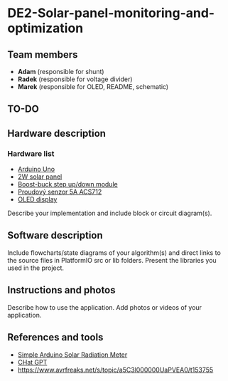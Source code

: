 # DE2-Solar-panel-monitoring-and-optimization

## Team members
- **Adam** (responsible for shunt)
- **Radek** (responsible for voltage divider)
- **Marek** (responsible for OLED, README, schematic)

## TO-DO


## Hardware description

### Hardware list
- [Arduino Uno](https://store.arduino.cc/en-cz/products/arduino-uno-rev3?srsltid=AfmBOoovVZyf8qbg9ZrI9hX9NDjxxJZxmIjVDI9_GGtfzRbe-9TtOOlK)
- [2W solar panel](https://cz.mouser.com/ProductDetail/Seeed-Studio/313070003?qs=SElPoaY2y5IXwZzuKudDJw%3D%3D)
- [Boost-buck step up/down module](https://dratek.cz/arduino/1752-boost-buck-step-up-down-modul-solarniho-napajeni-nastavitelny-dc-dc-xl6009.html?gad_source=1&gclid=CjwKCAiA3Na5BhAZEiwAzrfagNtU640OGo9hLfmzhv-45s0pYe-8q6oK4Jup-vhbJJ3ur6-9jN-ndhoCm80QAvD_BwE)
- [Proudový senzor 5A ACS712](https://dratek.cz/arduino/1072-5a-proudovy-senzor-acs712.html?gad_source=1&gclid=CjwKCAiA3Na5BhAZEiwAzrfagO3sPKNKcjVXXOFWqBSw3VnbfjmYk3G59McyNn3DMNanhDyCYVnZrhoCHegQAvD_BwE)
- [OLED display](https://dratek.cz/arduino/3181-iic-i2c-oled-1-3-displej-128x64-bily.html?gad_source=1&gclid=CjwKCAiA3Na5BhAZEiwAzrfagGTJY9aaMqUh7axe7fEJV2dWkBF2WsShhmveTVssdStMTSZZZww1mhoCKxMQAvD_BwE) 

Describe your implementation and include block or circuit diagram(s).

## Software description
Include flowcharts/state diagrams of your algorithm(s) and direct links to the source files in PlatformIO src or lib folders. Present the libraries you used in the project.

## Instructions and photos
Describe how to use the application. Add photos or videos of your application.

## References and tools
- [Simple Arduino Solar Radiation Meter](https://projecthub.arduino.cc/mircemk/simple-arduino-solar-radiation-meter-for-solar-panels-ae1531)
- [CHat GPT](https://openai.com/)
- https://www.avrfreaks.net/s/topic/a5C3l000000UaPVEA0/t153755
  
